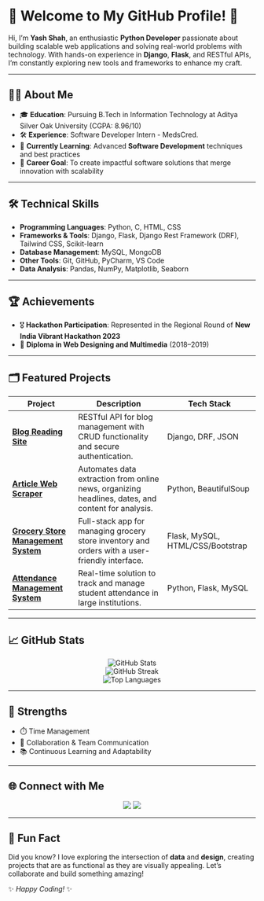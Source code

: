 # 🚀 Welcome to My GitHub Profile! 🌟

Hi, I’m **Yash Shah**, an enthusiastic **Python Developer** passionate about building scalable web applications and solving real-world problems with technology. With hands-on experience in **Django**, **Flask**, and RESTful APIs, I’m constantly exploring new tools and frameworks to enhance my craft.

---

## 🧑‍💻 About Me
- 🎓 **Education**: Pursuing B.Tech in Information Technology at Aditya Silver Oak University (CGPA: 8.96/10)
- 🛠️ **Experience**: Software Developer Intern - MedsCred.
- 🌱 **Currently Learning**: Advanced **Software Development** techniques and best practices
- 🎯 **Career Goal**: To create impactful software solutions that merge innovation with scalability

---

## 🛠️ Technical Skills
- **Programming Languages**: Python, C, HTML, CSS
- **Frameworks & Tools**: Django, Flask, Django Rest Framework (DRF), Tailwind CSS, Scikit-learn
- **Database Management**: MySQL, MongoDB
- **Other Tools**: Git, GitHub, PyCharm, VS Code
- **Data Analysis**: Pandas, NumPy, Matplotlib, Seaborn

---

## 🏆 Achievements
- 🎖️ **Hackathon Participation**: Represented in the Regional Round of **New India Vibrant Hackathon 2023**
- 🥇 **Diploma in Web Designing and Multimedia** (2018–2019)

---

## 🗂️ Featured Projects
| **Project**                           | **Description**                                                                                         | **Tech Stack**                   |
|---------------------------------------|---------------------------------------------------------------------------------------------------------|-----------------------------------|
| **[Blog Reading Site](#)**            | RESTful API for blog management with CRUD functionality and secure authentication.                      | Django, DRF, JSON                |
| **[Article Web Scraper](#)**          | Automates data extraction from online news, organizing headlines, dates, and content for analysis.      | Python, BeautifulSoup            |
| **[Grocery Store Management System](#)** | Full-stack app for managing grocery store inventory and orders with a user-friendly interface.          | Flask, MySQL, HTML/CSS/Bootstrap |
| **[Attendance Management System](#)** | Real-time solution to track and manage student attendance in large institutions.                        | Python, Flask, MySQL             |

---

## 📈 GitHub Stats
<p align="center">
  <img src="https://github-readme-stats.vercel.app/api?username=YourGitHubUsername&show_icons=true&theme=tokyonight&count_private=true" alt="GitHub Stats" />
  <br />
  <img src="https://github-readme-streak-stats.herokuapp.com?user=YourGitHubUsername&theme=tokyonight" alt="GitHub Streak" />
  <br />
  <img src="https://github-readme-stats.vercel.app/api/top-langs/?username=YourGitHubUsername&layout=compact&theme=tokyonight" alt="Top Languages" />
</p>

---

## 🌟 Strengths
- ⏱️ Time Management
- 🤝 Collaboration & Team Communication
- 📚 Continuous Learning and Adaptability

---

## 🌐 Connect with Me
<p align="center">
  <a href="https://linkedin.com/in/yashshah-it"><img src="https://img.shields.io/badge/LinkedIn-Connect-blue?style=for-the-badge&logo=linkedin" /></a>
  <a href="mailto:yashshah2774@gmail.com"><img src="https://img.shields.io/badge/Email-Say_Hi-red?style=for-the-badge&logo=gmail" /></a>
</p>

---

## 🎉 Fun Fact
Did you know? I love exploring the intersection of **data** and **design**, creating projects that are as functional as they are visually appealing. Let’s collaborate and build something amazing!

✨ *Happy Coding!* ✨

